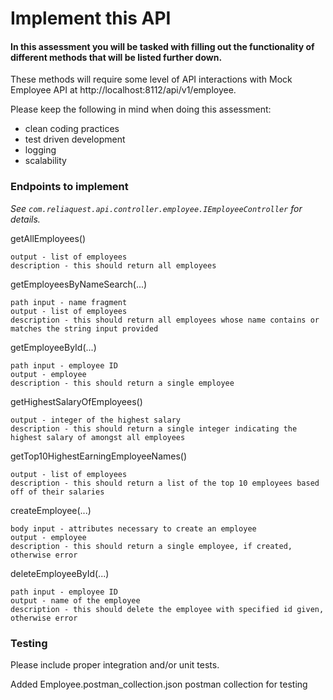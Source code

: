 # Implement this API

#### In this assessment you will be tasked with filling out the functionality of different methods that will be listed further down.

These methods will require some level of API interactions with Mock Employee API at http://localhost:8112/api/v1/employee.

Please keep the following in mind when doing this assessment:
* clean coding practices
* test driven development
* logging
* scalability

### Endpoints to implement

_See `com.reliaquest.api.controller.employee.IEmployeeController` for details._

getAllEmployees()

    output - list of employees
    description - this should return all employees

getEmployeesByNameSearch(...)

    path input - name fragment
    output - list of employees
    description - this should return all employees whose name contains or matches the string input provided

getEmployeeById(...)

    path input - employee ID
    output - employee
    description - this should return a single employee

getHighestSalaryOfEmployees()

    output - integer of the highest salary
    description - this should return a single integer indicating the highest salary of amongst all employees

getTop10HighestEarningEmployeeNames()

    output - list of employees
    description - this should return a list of the top 10 employees based off of their salaries

createEmployee(...)

    body input - attributes necessary to create an employee
    output - employee
    description - this should return a single employee, if created, otherwise error

deleteEmployeeById(...)

    path input - employee ID
    output - name of the employee
    description - this should delete the employee with specified id given, otherwise error

### Testing
Please include proper integration and/or unit tests.

Added Employee.postman_collection.json postman collection for testing
